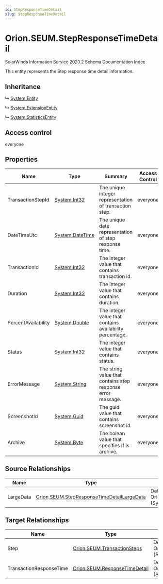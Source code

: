 ```yaml
---
id: StepResponseTimeDetail
slug: StepResponseTimeDetail
---
```


# Orion.SEUM.StepResponseTimeDetail

SolarWinds Information Service 2020.2 Schema Documentation Index

This entity represents the Step response time detail information.

## Inheritance

↳ [System.Entity](./../System/Entity)

↳ [System.ExtensionEntity](./../System/ExtensionEntity)

↳ [System.StatisticsEntity](./../System/StatisticsEntity)

## Access control

everyone

## Properties

| Name | Type | Summary | Access Control |
| ------ | ------ | ------ | ------ |
| TransactionStepId | [System.Int32](https://docs.microsoft.com/en-us/dotnet/api/system.int32) | The unique integer representation of transaction step. | everyone |
| DateTimeUtc | [System.DateTime](https://docs.microsoft.com/en-us/dotnet/api/system.datetime) | The unique date representation of step response time. | everyone |
| TransactionId | [System.Int32](https://docs.microsoft.com/en-us/dotnet/api/system.int32) | The integer value that contains transaction id. | everyone |
| Duration | [System.Int32](https://docs.microsoft.com/en-us/dotnet/api/system.int32) | The integer value that contains duration. | everyone |
| PercentAvailability | [System.Double](https://docs.microsoft.com/en-us/dotnet/api/system.double) | The integer value that contains availability percentage. | everyone |
| Status | [System.Int32](https://docs.microsoft.com/en-us/dotnet/api/system.int32) | The integer value that contains status. | everyone |
| ErrorMessage | [System.String](https://docs.microsoft.com/en-us/dotnet/api/system.string) | The string value that contains step response error message. | everyone |
| ScreenshotId | [System.Guid](https://docs.microsoft.com/en-us/dotnet/api/system.guid) | The guid value that contains screenshot id. | everyone |
| Archive | [System.Byte](https://docs.microsoft.com/en-us/dotnet/api/system.byte) | The bolean value that specifies if is archive. | everyone |

## Source Relationships

| Name | Type | Notes |
| ------ | ------ | ------ |
| LargeData | [Orion.SEUM.StepResponseTimeDetailLargeData](./../Orion.SEUM/StepResponseTimeDetailLargeData) | Defined by relationship Orion.SEUM.StepResponseTimeDetailHostsLargeData (System.Hosting) |

## Target Relationships

| Name | Type | Notes |
| ------ | ------ | ------ |
| Step | [Orion.SEUM.TransactionSteps](./../Orion.SEUM/TransactionSteps) | Defined by relationship Orion.SEUM.TransactionStepReferencesStepResponseTimeDetail (System.Reference) |
| TransactionResponseTime | [Orion.SEUM.ResponseTimeDetail](./../Orion.SEUM/ResponseTimeDetail) | Defined by relationship Orion.SEUM.ResponseTimeDetailReferencesStepResponseTimeDetail (System.Reference) |

